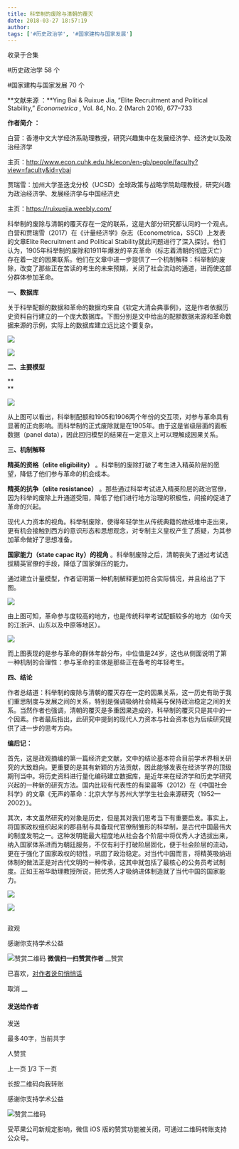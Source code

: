```yaml
---
title: 科举制的废除与清朝的覆灭
date: 2018-03-27 18:57:19
author: 
tags: ['#历史政治学', '#国家建构与国家发展']
---
```



收录于合集

#历史政治学 58 个

#国家建构与国家发展 70 个

**文献来源 ：**Ying Bai & Ruixue Jia, “Elite Recruitment and Political Stability,”
_Econometrica_ , Vol. 84, No. 2 (March 2016), 677–733

  

 **作者简介 ：**

白营：香港中文大学经济系助理教授，研究兴趣集中在发展经济学、经济史以及政治经济学

主页：http://www.econ.cuhk.edu.hk/econ/en-gb/people/faculty?view=faculty&id=ybai

  

贾瑞雪：加州大学圣迭戈分校（UCSD）全球政策与战略学院助理教授，研究兴趣为政治经济学、发展经济学与中国经济史

主页：https://ruixuejia.weebly.com/

  

科举制的废除与清朝的覆灭存在一定的联系，这是大部分研究都认同的一个观点。白营和贾瑞雪（2017）在《计量经济学》杂志（Econometrica，SSCI）上发表的文章Elite
Recruitment and Political
Stability就此问题进行了深入探讨。他们认为，1905年科举制的废除和1911年爆发的辛亥革命（标志着清朝的彻底灭亡）存在着一定的因果联系。他们在文章中进一步提供了一个机制解释：科举制的废除，改变了那些正在苦读的考生的未来预期，关闭了社会流动的通道，进而使这部分群体参加革命。

**一、数据库**

  

关于科举配额的数据和革命的数据均来自《钦定大清会典事例》，这是作者依据历史资料自行建立的一个庞大数据库。下图分别是文中给出的配额数据来源和革命数据来源的示例，实际上的数据库建立远比这个要复杂。

  

![](/images/582/2.png)

  

![](/images/582/3.png)

  

 **二、主要模型**

 **  
**

![](/images/582/4.png)

从上图可以看出，科举制配额和1905和1906两个年份的交互项，对参与革命具有显著的正向影响。而科举制的正式废除就是在1905年。由于这是省级层面的面板数据（panel
data），因此回归模型的结果在一定意义上可以理解成因果关系。  

**三、机制解释**

  

 **精英的资格（elite eligibility）** 。科举制的废除打破了考生进入精英阶层的愿望，降低了他们参与革命的机会成本。

  

 **精英的抗争（elite resistance）**
。那些通过科举考试进入精英阶层的政治官僚，因为科举的废除上升通道受阻，降低了他们进行地方治理的积极性，间接的促进了革命的兴起。

  

现代人力资本的视角。科举制废除，使得年轻学生从传统典籍的故纸堆中走出来，更有机会接触到西方的意识形态和思想观念，对专制主义皇权产生了质疑，为其参加革命做好了思想准备。

  

 **国家能力（state capac** **ity）的视角** 。科举制废除之后，清朝丧失了通过考试选拔精英官僚的手段，降低了国家弹压的能力。

通过建立计量模型，作者证明第一种机制解释更加符合实际情况，并且给出了下图。

  

![](/images/582/5.png)

  

由上图可知，革命参与度较高的地方，也是传统科举考试配额较多的地方（如今天的江浙沪、山东以及中原等地区）。

  

![](/images/582/6.png)

而上图表现的是参与革命的群体年龄分布，中位值是24岁，这也从侧面说明了第一种机制的合理性：参与革命的主体是那些正在备考的年轻考生。

**四、结论**

  

作者总结道：科举制的废除与清朝的覆灭存在一定的因果关系，这一历史有助于我们重思制度与发展之间的关系，特别是强调吸纳社会精英与保持政治稳定之间的关系。当然作者也强调，清朝的覆灭是多重因果造成的，科举制的覆灭只是其中的一个因素。作者最后指出，此研究中提到的现代人力资本与社会资本也为后续研究提供了进一步的思考方向。

**编后记：**

  

首先，这是政观摘编的第一篇经济史文献，文中的结论基本符合目前学术界相关研究的大致趋向。更重要的是其有新颖的方法贡献，因此能够发表在经济学界的顶级期刊当中。将历史资料进行量化编码建立数据库，是近年来在经济学和历史学研究兴起的一种新的研究方法。国内比较有代表性的有梁晨等（2012）在《中国社会科学》的文章《无声的革命：北京大学与苏州大学学生社会来源研究（1952—2002）》。

  

其次，本文虽然研究的对象是历史，但是其对我们思考当下有重要启发。事实上，将国家政权组织起来的郡县制与具备现代官僚制雏形的科举制，是古代中国最伟大的制度发明之一。这种发明能最大程度地从社会各个阶层中将优秀人才选拔出来，纳入国家体系进而为朝廷服务，不仅有利于打破阶层固化，便于社会阶层的流动，更在于强化了国家政权的韧性，巩固了政治稳定。对当代中国而言，将精英吸纳进体制的做法正是对古代文明的一种传承，这其中就包括了最核心的公务员考试制度。正如王裕华助理教授所说，把优秀人才吸纳进体制造就了当代中国的国家能力。

![](/images/582/7.png)

  

![](/images/582/8.png)

  

  

![]()

政观

感谢你支持学术公益

![赞赏二维码]() **微信扫一扫赞赏作者** __赞赏

已喜欢，[对作者说句悄悄话](javascript:;)

取消 __

#### 发送给作者

发送

最多40字，当前共字

[](javascript:;) 人赞赏

上一页 [1](javascript:;)/3 下一页

长按二维码向我转账

感谢你支持学术公益

![赞赏二维码]()

受苹果公司新规定影响，微信 iOS 版的赞赏功能被关闭，可通过二维码转账支持公众号。

